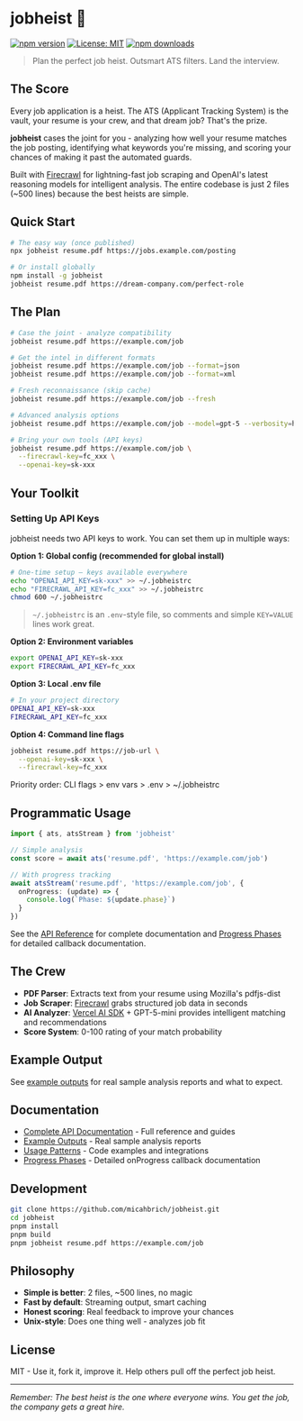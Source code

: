 # jobheist 🎯

[![npm version](https://img.shields.io/npm/v/jobheist.svg)](https://www.npmjs.com/package/jobheist)
[![License: MIT](https://img.shields.io/badge/License-MIT-yellow.svg)](https://opensource.org/licenses/MIT)
[![npm downloads](https://img.shields.io/npm/dm/jobheist.svg)](https://www.npmjs.com/package/jobheist)

> Plan the perfect job heist. Outsmart ATS filters. Land the interview.

## The Score

Every job application is a heist. The ATS (Applicant Tracking System) is the vault, your resume is your crew, and that dream job? That's the prize.

**jobheist** cases the joint for you - analyzing how well your resume matches the job posting, identifying what keywords you're missing, and scoring your chances of making it past the automated guards.

Built with [Firecrawl](https://firecrawl.com) for lightning-fast job scraping and OpenAI's latest reasoning models for intelligent analysis. The entire codebase is just 2 files (~500 lines) because the best heists are simple.

## Quick Start

```bash
# The easy way (once published)
npx jobheist resume.pdf https://jobs.example.com/posting

# Or install globally
npm install -g jobheist
jobheist resume.pdf https://dream-company.com/perfect-role
```

## The Plan

```bash
# Case the joint - analyze compatibility
jobheist resume.pdf https://example.com/job

# Get the intel in different formats
jobheist resume.pdf https://example.com/job --format=json
jobheist resume.pdf https://example.com/job --format=xml

# Fresh reconnaissance (skip cache)
jobheist resume.pdf https://example.com/job --fresh

# Advanced analysis options
jobheist resume.pdf https://example.com/job --model=gpt-5 --verbosity=high --reasoning=detailed

# Bring your own tools (API keys)
jobheist resume.pdf https://example.com/job \
  --firecrawl-key=fc_xxx \
  --openai-key=sk-xxx
```

## Your Toolkit

### Setting Up API Keys

jobheist needs two API keys to work. You can set them up in multiple ways:

**Option 1: Global config (recommended for global install)**
```bash
# One-time setup — keys available everywhere
echo "OPENAI_API_KEY=sk-xxx" >> ~/.jobheistrc
echo "FIRECRAWL_API_KEY=fc_xxx" >> ~/.jobheistrc
chmod 600 ~/.jobheistrc
```
> `~/.jobheistrc` is an `.env`-style file, so comments and simple `KEY=VALUE` lines work great.

**Option 2: Environment variables**
```bash
export OPENAI_API_KEY=sk-xxx
export FIRECRAWL_API_KEY=fc_xxx
```

**Option 3: Local .env file**
```bash
# In your project directory
OPENAI_API_KEY=sk-xxx
FIRECRAWL_API_KEY=fc_xxx
```

**Option 4: Command line flags**
```bash
jobheist resume.pdf https://job-url \
  --openai-key=sk-xxx \
  --firecrawl-key=fc_xxx
```

Priority order: CLI flags > env vars > .env > ~/.jobheistrc

## Programmatic Usage

```typescript
import { ats, atsStream } from 'jobheist'

// Simple analysis
const score = await ats('resume.pdf', 'https://example.com/job')

// With progress tracking
await atsStream('resume.pdf', 'https://example.com/job', {
  onProgress: (update) => {
    console.log(`Phase: ${update.phase}`)
  }
})
```

See the [API Reference](./docs/api-reference.mdx) for complete documentation and [Progress Phases](./docs/progress-phases.mdx) for detailed callback documentation.

## The Crew

- **PDF Parser**: Extracts text from your resume using Mozilla's pdfjs-dist
- **Job Scraper**: [Firecrawl](https://www.firecrawl.dev) grabs structured job data in seconds
- **AI Analyzer**: [Vercel AI SDK](https://ai-sdk.dev/) + GPT-5-mini provides intelligent matching and recommendations
- **Score System**: 0-100 rating of your match probability

## Example Output

See [example outputs](./docs/examples.mdx) for real sample analysis reports and what to expect.

## Documentation

- [Complete API Documentation](./docs/) - Full reference and guides
- [Example Outputs](./docs/examples.mdx) - Real sample analysis reports
- [Usage Patterns](./docs/usage-patterns.mdx) - Code examples and integrations
- [Progress Phases](./docs/progress-phases.mdx) - Detailed onProgress callback documentation

## Development

```bash
git clone https://github.com/micahbrich/jobheist.git
cd jobheist
pnpm install
pnpm build
pnpm jobheist resume.pdf https://example.com/job
```

## Philosophy

- **Simple is better**: 2 files, ~500 lines, no magic
- **Fast by default**: Streaming output, smart caching
- **Honest scoring**: Real feedback to improve your chances
- **Unix-style**: Does one thing well - analyzes job fit

## License

MIT - Use it, fork it, improve it. Help others pull off the perfect job heist.

---

*Remember: The best heist is the one where everyone wins. You get the job, the company gets a great hire.*
